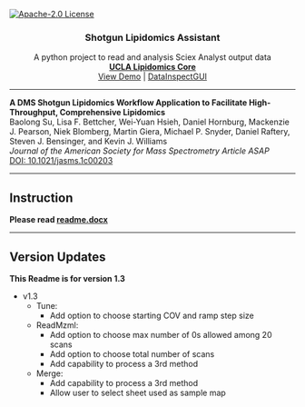 <!-- PROJECT SHIELDS -->
[![Apache-2.0 License][license-shield]][license-url]


<!-- PROJECT TITLE -->
<p align="center">
 <h3 align="center">Shotgun Lipidomics Assistant</h3>
  <p align="center">
    A python project to read and analysis Sciex Analyst output data
    <br />
    <a href="https://www.uclalipidomics.net/"><strong>UCLA Lipidomics Core</strong></a>
    <br />
    <a href="https://youtu.be/1bBZkzZ6BM0">View Demo</a>
     |
    <a href="https://github.com/syjgino/DataInspectGUI">DataInspectGUI</a>
  </p>
</p>
<hr/>

<!-- Publication -->
**A DMS Shotgun Lipidomics Workflow Application to Facilitate High-Throughput, Comprehensive Lipidomics**<br />Baolong Su, Lisa F. Bettcher, Wei-Yuan Hsieh, Daniel Hornburg, Mackenzie J. Pearson, Niek Blomberg, Martin Giera, Michael P. Snyder, Daniel Raftery, Steven J. Bensinger, and Kevin J. Williams<br />*Journal of the American Society for Mass Spectrometry Article ASAP*<br />[DOI: 10.1021/jasms.1c00203](https://doi.org/10.1021/jasms.1c00203)
<hr/>


<!-- Instruction -->
## Instruction
**Please read [readme.docx](https://github.com/syjgino/SLA/blob/v1.3-keyV4/readme.docx)**
<hr/>


<!-- UPDATES -->
## Version Updates
**This Readme is for version 1.3**

* v1.3
  * Tune:
	* Add option to choose starting COV and ramp step size
  * ReadMzml:
  	* Add option to choose max number of 0s allowed among 20 scans
	* Add option to choose total number of scans
	* Add capability to process a 3rd method
  * Merge:
	* Add capability to process a 3rd method
	* Allow user to select sheet used as sample map









[license-shield]: https://img.shields.io/badge/License-Apache%202.0-green.svg
[license-url]: LICENSE
